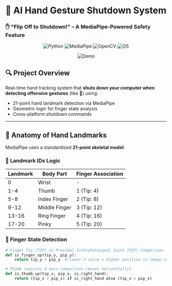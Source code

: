 # 🤖 AI Hand Gesture Shutdown System  
### ✋ "Flip Off to Shutdown!" – A MediaPipe-Powered Safety Feature  

<div align="center">

![Python](https://img.shields.io/badge/Python-3.10%2B-blue?logo=python)
![MediaPipe](https://img.shields.io/badge/MediaPipe-0.9.0-red?logo=google)
![OpenCV](https://img.shields.io/badge/OpenCV-4.7-brightgreen?logo=opencv)
![OS](https://img.shields.io/badge/Windows%2FLinux%2FmacOS-✔-success)

![Demo](https://media.giphy.com/media/v1.Y2lkPTc5MGI3NjExcDk2dWlqY2V5Z3R0eTZ6Y2J6N2VtbmRyb2VlYzB6ZGx4dWZ0eSZlcD12MV9pbnRlcm5hbF9naWZfYnlfaWQmY3Q9Zw/3orieS4jfHJaKwkeli/giphy.gif)

</div>

## 🔍 **Project Overview**  
Real-time hand tracking system that **shuts down your computer when detecting offensive gestures** (like 🖕) using:  
- 21-point hand landmark detection via MediaPipe  
- Geometric logic for finger state analysis  
- Cross-platform shutdown commands  

---

## 🦴 **Anatomy of Hand Landmarks**  
MediaPipe uses a standardized **21-point skeletal model**:

### 📐 **Landmark IDs Logic**  
| Landmark | Body Part          | Finger Association |
|----------|--------------------|--------------------|
| 0        | Wrist              | -                  |
| 1-4      | Thumb              | 1 (Tip: 4)         |
| 5-8      | Index Finger       | 2 (Tip: 8)         |
| 9-12     | Middle Finger      | 3 (Tip: 12)        |
| 13-16    | Ring Finger        | 4 (Tip: 16)        |
| 17-20    | Pinky              | 5 (Tip: 20)        |

### 🤌 **Finger State Detection**  
```python
# Finger Tip (TIP) vs Proximal Interphalangeal Joint (PIP) Comparison
def is_finger_up(tip_y, pip_y):
    return tip_y < pip_y  # Lower Y-value = higher position in image coords

# Thumb requires X-axis comparison (moves horizontally)
def is_thumb_up(tip_x, pip_x, is_right_hand):
    return (tip_x > pip_x) if is_right_hand else (tip_x < pip_x)
